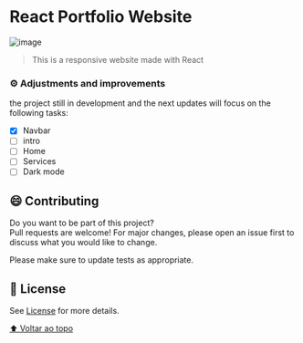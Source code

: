 # React Portfolio Website

![image](https://user-images.githubusercontent.com/95534704/176410453-bc902ffe-ba61-4319-a3d9-f46f3474152f.png)

> This is a responsive website made with React

### ⚙️ Adjustments and improvements

the project still in development and the next updates will focus on the following tasks:

- [x] Navbar
- [ ] intro
- [ ] Home
- [ ] Services
- [ ] Dark mode

## 😄 Contributing <br>

Do you want to be part of this project? <br>
Pull requests are welcome! For major changes, please open an issue first to discuss what you would like to change.

Please make sure to update tests as appropriate.

## 📝 License

 See [License](LICENSE.md) for more details.

[⬆ Voltar ao topo](#nome-do-projeto)<br>

